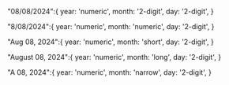 "08/08/2024":{
  year: 'numeric',
  month: '2-digit',
  day: '2-digit',
}

"8/08/2024":{
  year: 'numeric',
  month: 'numeric',
  day: '2-digit',
}

"Aug 08, 2024":{
  year: 'numeric',
  month: 'short',
  day: '2-digit',
}

"August 08, 2024":{
  year: 'numeric',
  month: 'long',
  day: '2-digit',
}


"A 08, 2024":{
  year: 'numeric',
    month: 'narrow',
  day: '2-digit',
}

